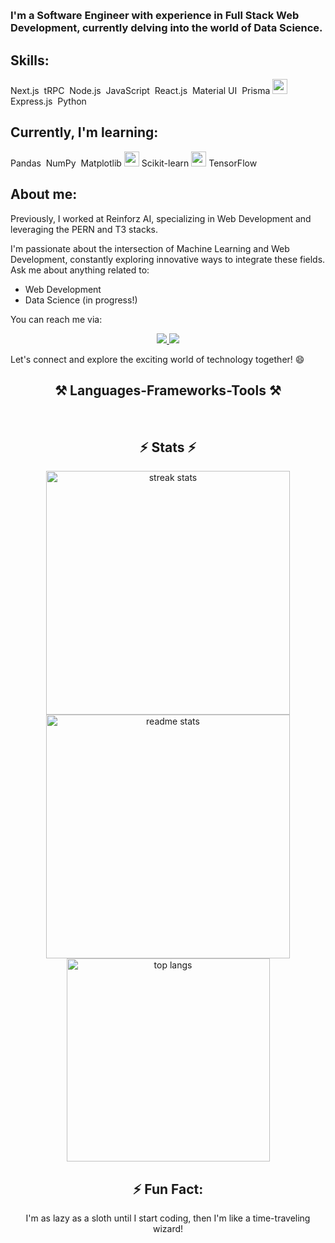 <img alt src="https://github.com/itsroshan137/LED_Blinking_IOT/assets/128353612/24a4a441-0d77-4b94-bfea-3da3f5de5b65"/>
<h1 align="center">
    <img alt="" src="https://readme-typing-svg.herokuapp.com/?font=Righteous&size=35&center=true&vCenter=true&width=500&height=70&duration=4000&lines=Hi+There!+👋;+I'm+Loknath!;" />
</h1>
<h3>I'm a Software Engineer with experience in Full Stack Web Development, currently delving into the world of Data Science.</h3>

<h2>Skills:</h2>
<div class="skills">
  <p>
    Next.js <img alt="" src="https://img.icons8.com/color/24/000000/nextjs.png"/>
    tRPC <img alt="" src="https://images.app.goo.gl/6B3huyWaZFhkanra9"/>
    Node.js <img alt="" src="https://img.icons8.com/color/24/000000/nodejs.png"/>
    JavaScript <img alt="" src="https://img.icons8.com/color/24/000000/javascript.png"/>
    React.js <img alt="" src="https://img.icons8.com/plasticine/24/000000/react.png"/>
    Material UI <img alt="" src="https://img.icons8.com/color/24/000000/material-ui.png"/>
    Prisma <img alt="" width="24px" src="https://skillicons.dev/icons?i=prisma"/>
    Express.js <img alt="" src="https://img.icons8.com/color/24/000000/express.png"/>
    Python <img alt="" src="https://img.icons8.com/color/24/000000/python.png"/>
  </p>
</div>
<h2>Currently, I'm learning:</h2>
<div class="skills">
<p>
  Pandas <img alt="" src="https://img.icons8.com/color/24/000000/pandas.png"/>
  NumPy <img alt="" src="https://img.icons8.com/color/24/000000/numpy.png"/>
  Matplotlib <img alt="" width="24px" src="https://upload.wikimedia.org/wikipedia/commons/8/84/Matplotlib_icon.svg"/>
  Scikit-learn <img alt="" width="24px" src="https://skillicons.dev/icons?i=sklearn"/>
  TensorFlow <img alt=""src="https://img.icons8.com/color/24/000000/tensorflow.png"/>
</p>
</div>
    <h2>About me:</h2>
    <p>Previously, I worked at Reinforz AI, specializing in Web Development and leveraging the PERN and T3 stacks.</p>
    <p>I'm passionate about the intersection of Machine Learning and Web Development, constantly exploring innovative ways to integrate these fields. Ask me about anything related to:</p>
    <ul>
      <li>Web Development</li>
      <li>Data Science (in progress!)</li>
    </ul>
    <p>You can reach me via:</p>
    <div align="center"> 
      <a href="mailto:sahaloknath826@gmail.com">
        <img src="https://img.shields.io/badge/Gmail-333333?style=for-the-badge&logo=gmail&logoColor=red" />
       </a>
      <a href="https://www.linkedin.com/in/loknath-saha-68b7b4269" target="_blank">
       <img src="https://img.shields.io/badge/LinkedIn-0077B5?style=for-the-badge&logo=linkedin&logoColor=white" target="_blank" />
      </a>
    </div>
    <p>Let's connect and explore the exciting world of technology together! 😄</p>
    <h2 align="center">⚒️ Languages-Frameworks-Tools ⚒️</h2>
   <div align="center">
     <img alt="" src="https://skillicons.dev/icons?i=react,mui,html,css,vscode,github,tailwind,git,prisma" />
     <img alt="" src="https://skillicons.dev/icons?i=nodejs,python,javascript,typescript,express,mongodb,nextjs,mysql,postgresql" /><br>
   </div>
   <div align="center">
  <h2> ⚡ Stats ⚡ </h2>
  <div align=center>
    <img  width=390 src="https://streak-stats-pi.vercel.app?user=mrdevcreator&count_private=true&theme=react&border_radius=10" alt="streak stats"/>
    <img width=390 src="https://github-readme-stats.vercel.app/api?username=mrdevcreator&count_private=true&show_icons=true&theme=react&rank_icon=github&border_radius=10" alt="readme stats" />
    <img width=325 align="center" src="https://github-readme-stats.vercel.app/api/top-langs/?username=mrdevcreator&hide=HTML&langs_count=8&layout=compact&theme=react&border_radius=10&size_weight=0.5&count_weight=0.5&exclude_repo=github-readme-stats" alt="top langs" />
  </div>
<h2>⚡ Fun Fact:</h2>
<p> I'm as lazy as a sloth until I start coding, then I'm like a time-traveling wizard!</p>



